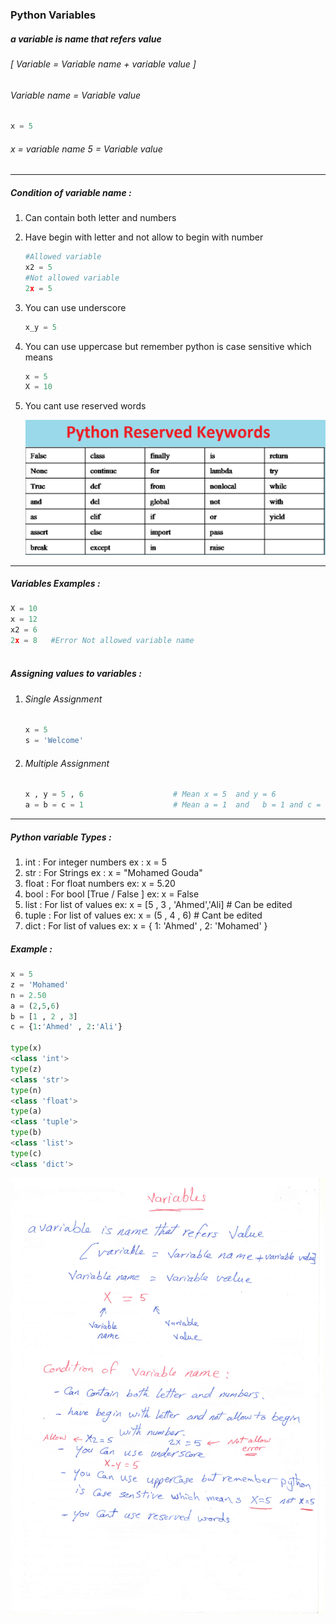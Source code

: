 ### Python Variables

##### a variable is name that refers value 

###### [ Variable = Variable name + variable value ]

###### Variable name = Variable value

```python
x = 5
```

###### x = variable name     5 = Variable value

----------------------------------------------------------------------------------------------------------------------------------

##### Condition of variable name :

1. Can contain both letter and numbers

2. Have begin with letter and not allow to begin with number 

   ```python
   #Allowed variable
   x2 = 5
   #Not allowed variable
   2x = 5
   ```

3. You can use underscore 

   ```python
   x_y = 5
   ```

   

4. You can use uppercase but remember python is case sensitive which means  

   ```python
   x = 5
   X = 10
   ```

   

5. You cant use reserved words

   ![](resvered-words-in-python.png)

------------------------------------------------------------------------------------------------------------------------------------------------------------

##### Variables Examples :

```python
X = 10
x = 12
x2 = 6
2x = 8   #Error Not allowed variable name
 
```

##### Assigning values to variables :

1. ###### Single Assignment

   ```python
   x = 5
   s = 'Welcome'
   ```

   

2. ###### Multiple Assignment

   ```python
   x , y = 5 , 6					# Mean x = 5  and y = 6
   a = b = c = 1					# Mean a = 1  and   b = 1 and c = 1
   ```

--------------------------------------------------------------------------------------------------------------------------------------------------

##### Python variable Types :

1. int 	: For integer numbers                                      ex :          x = 5
2. str     : For Strings                                                        ex :          x = "Mohamed Gouda"
3. float  : For float numbers                                           ex:           x = 5.20
4. bool  : For bool [True / False ]                                   ex:            x = False
5. list     : For list of values                                              ex:            x = [5 , 3 , 'Ahmed','Ali]      # Can be edited
6. tuple : For list of values                                              ex:            x = (5 , 4 , 6)      # Cant be edited
7. dict    : For list of values                                              ex:            x = { 1: 'Ahmed' , 2: 'Mohamed' }

##### Example :

```python
x = 5
z = 'Mohamed'
n = 2.50
a = (2,5,6)
b = [1 , 2 , 3]
c = {1:'Ahmed' , 2:'Ali'}

type(x)
<class 'int'>
type(z)
<class 'str'>
type(n)
<class 'float'>
type(a)
<class 'tuple'>
type(b)
<class 'list'>
type(c)
<class 'dict'>
```

![Python Variables](Python%20Variables.jpg)
